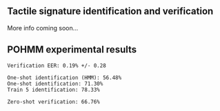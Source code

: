 ## Tactile signature identification and verification

More info coming soon...
    
## POHMM experimental results

    Verification EER: 0.19% +/- 0.28
    
    One-shot identification (HMM): 56.48%
    One-shot identification: 71.30%
    Train 5 identification: 78.33%
    
    Zero-shot verification: 66.76%
